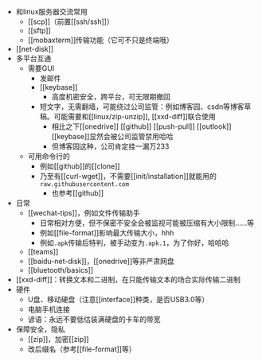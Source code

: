 - 和linux服务器交流常用
  - [[scp]]（前置[[ssh/ssh]]）
  - [[sftp]]
  - [[mobaxterm]]传输功能（它可不只是终端哦）
- [[net-disk]]
- 多平台互通
  - 需要GUI
    - 发邮件
    - [[keybase]]
      - 高度机密安全，跨平台，可无限期撤回
    - 短文字，无需翻墙，可能绕过公司监管：例如博客园、csdn等博客草稿。可能需要和[[linux/zip-unzip]], [[xxd-diff]]联合使用
      - 相比之下[[onedrive]] [[github]] [[push-pull]] [[outlook]] [[keybase]]显然会被公司监管禁用哈哈
      - 但博客园这种，公司肯定挂一漏万233
  - 可用命令行的
    - 例如[[github]]的[[clone]]
    - 乃至有[[curl-wget]]，不需要[[init/installation]]就能用的`raw.githubusercontent.com`
      - 也参考[[github]]
- 日常
  - [[wechat-tips]]，例如文件传输助手
    - 日常相对方便，但不保密不安全会被监视可能被压缩有大小限制……等
    - 例如[[file-format]]影响最大传输大小，hhh
    - 例如`.apk`传输后特判，被手动变为`.apk.1`，为了你好，哈哈哈
  - [[teams]]
  - [[baidu-net-disk]]，[[onedrive]]等非严肃网盘
  - [[bluetooth/basics]]
- [[xxd-diff]]：转换文本和二进制，在只能传输文本的场合实际传输二进制
- 硬件
  - U盘、移动硬盘（注意[[interface]]种类，是否USB3.0等）
  - 电脑手机连接
  - 谚语：永远不要低估装满硬盘的卡车的带宽
- 保障安全，隐私
  - [[zip]]，加密[[zip]]
  - 改后缀名（参考[[file-format]]等）